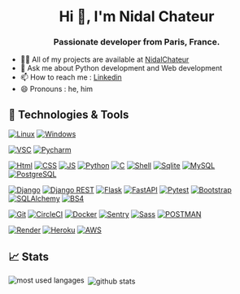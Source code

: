 <h1 align="center">Hi 👋, I'm Nidal Chateur</h1>
<h3 align="center">Passionate developer from Paris, France.</h3>


<!-- - 🌱 I’m currently learning the React Framework -->
<!-- - 🔭 I’m currently working on  -->
- 👨‍💻 All of my projects are available at [NidalChateur](https://github.com/NidalChateur?tab=repositories)
- 💬 Ask me about Python development and Web development
- 📫 How to reach me : <a href="https://www.linkedin.com/in/nidal-chateur-a9aa8a1b5/">Linkedin</a>
- 😄 Pronouns : he, him



## 🔧 Technologies & Tools

[![Linux](https://img.shields.io/badge/OS-Linux-informational?style=flat&logo=Linux&logoColor=white&color=23569C)](https://www.linux.org/)
[![Windows](https://img.shields.io/badge/OS-Windows-informational?style=flat&logo=Windows&logoColor=white&color=23569C)](https://www.microsoft.com/fr-fr/windows)

[![VSC](https://img.shields.io/badge/Editor-Visual_Studio_Code-informational?style=flat&logo=visual-studio-code&logoColor=white)](https://code.visualstudio.com/)
[![Pycharm](https://img.shields.io/badge/Editor-Pycharm-informational?style=flat&logo=Pycharm&logoColor=white)](https://www.jetbrains.com/fr-fr/pycharm/)

[![Html](https://img.shields.io/badge/Code-Html5-informational?style=flat&logo=Html5&logoColor=white&color=black)](https://developer.mozilla.org/fr/docs/Web/HTML)
[![CSS](https://img.shields.io/badge/Code-CSS3-informational?style=flat&logo=css3&logoColor=white&color=black)](https://developer.mozilla.org/fr/docs/Web/CSS)
[![JS](https://img.shields.io/badge/Code-JavaScript-informational?style=flat&logo=JavaScript&logoColor=white&color=black)](https://developer.mozilla.org/fr/docs/Web/JavaScript)
[![Python](https://img.shields.io/badge/Code-Python-informational?style=flat&logo=python&logoColor=white&color=black)](https://www.python.org/)
[![C](https://img.shields.io/badge/Code-C-informational?style=flat&logo=c&logoColor=white&color=black)](https://fr.wikipedia.org/wiki/C_(langage))
[![Shell](https://img.shields.io/badge/Code-Shell-informational?style=flat&logo=gnubash&logoColor=white&color=black)](https://fr.wikipedia.org/wiki/Shell_Unix)
[![Sqlite](https://img.shields.io/badge/Code-SQLite-informational?style=flat&logo=sqlite&logoColor=white&color=black)](https://www.sqlite.org/index.html)
[![MySQL](https://img.shields.io/badge/Code-MySQL-informational?style=flat&logo=MySQL&logoColor=white&color=black)](https://www.mysql.com/fr/)
[![PostgreSQL](https://img.shields.io/badge/Code-PostgreSQL-informational?style=flat&logo=PostgreSQL&logoColor=white&color=black)](https://www.postgresql.org/)

[![Django](https://img.shields.io/badge/Framework-django-informational?style=flat&logo=django&logoColor=white&color=D63636)](https://www.djangoproject.com/)
[![Django REST](https://img.shields.io/badge/Framework-djangoRest-informational?style=flat&logo=django&logoColor=white&color=D63636)](https://www.django-rest-framework.org/)
[![Flask](https://img.shields.io/badge/Framework-flask-informational?style=flat&logo=flask&logoColor=white&color=D63636)](https://flask.palletsprojects.com/en/3.0.x/)
[![FastAPI](https://img.shields.io/badge/Framework-FastAPI-informational?style=flat&logo=fastapi&logoColor=white&color=D63636)](https://fastapi.tiangolo.com/)
[![Pytest](https://img.shields.io/badge/Framework-pytest-informational?style=flat&logo=pytest&logoColor=white&color=D63636)](https://docs.pytest.org/en/8.0.x/)
[![Bootstrap](https://img.shields.io/badge/Framework-Bootstrap-informational?style=flat&logo=Bootstrap&logoColor=white&color=D63636)](https://getbootstrap.com/)
[![SQLAlchemy](https://img.shields.io/badge/Library-SQLAlchemy-informational?style=flat&logo=sqlalchemy&logoColor=white&color=D63636)](https://www.sqlalchemy.org/)
[![BS4](https://img.shields.io/badge/Library-BeautifulSoup-informational?style=flat&color=D63636)](https://www.crummy.com/software/BeautifulSoup/)

[![Git](https://img.shields.io/badge/Tool-git-informational?style=flat&logo=git&logoColor=white&color=purple)](https://github.com/)
[![CircleCI](https://img.shields.io/badge/Tool-CircleCI-informational?style=flat&logo=CircleCI&logoColor=white&color=purple)](https://circleci.com/)
[![Docker](https://img.shields.io/badge/Tool-Docker-informational?style=flat&logo=Docker&logoColor=white&color=purple)](https://hub.docker.com/)
[![Sentry](https://img.shields.io/badge/Tool-Sentry-informational?style=flat&logo=Sentry&logoColor=white&color=purple)](https://sentry.io/)
[![Sass](https://img.shields.io/badge/Tool-Sass-informational?style=flat&logo=Sass&logoColor=white&color=purple)](https://sass-lang.com/)
[![POSTMAN](https://img.shields.io/badge/Tool-Postman-informational?style=flat&logo=POSTMAN&logoColor=white&color=purple)](https://www.postman.com/)

[![Render](https://img.shields.io/badge/Cloud-Render-informational?style=flat&logo=Render&logoColor=white&color=C300EA)](https://render.com/)
[![Heroku](https://img.shields.io/badge/Cloud-Heroku-informational?style=flat&logo=Heroku&logoColor=white&color=C300EA)](https://www.heroku.com/)
[![AWS](https://img.shields.io/badge/Cloud-AWS-informational?style=flat&logo=amazonaws&logoColor=white&color=C300EA)](https://aws.amazon.com/fr/)

## 📈 Stats

<!-- most used langages -->
<p><img align="left" src="https://github-readme-stats.vercel.app/api/top-langs?username=NidalChateur&show_icons=true&locale=en&layout=compact" alt="most used langages" /></p>


<!-- github stats -->
<p>&nbsp;<img align="center" src="https://github-readme-stats.vercel.app/api?username=NidalChateur&show_icons=true&locale=en" alt="github stats" /></p>
